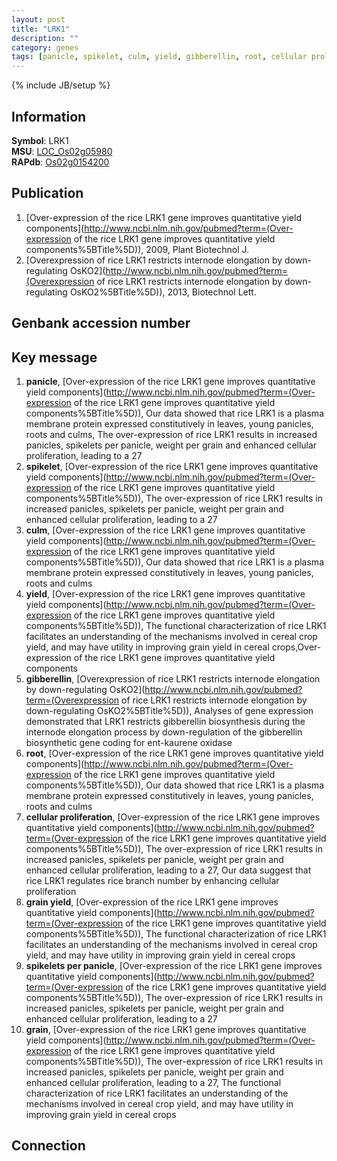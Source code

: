 ```yaml
---
layout: post
title: "LRK1"
description: ""
category: genes
tags: [panicle, spikelet, culm, yield, gibberellin, root, cellular proliferation, grain yield, spikelets per panicle, grain]
---
```

{% include JB/setup %}

## Information
__Symbol__: LRK1  
__MSU__: [LOC_Os02g05980](http://rice.plantbiology.msu.edu/cgi-bin/ORF_infopage.cgi?orf=LOC_Os02g05980)  
__RAPdb__: [Os02g0154200](http://rapdb.dna.affrc.go.jp/viewer/gbrowse_details/irgsp1?name=Os02g0154200)  

## Publication
1. [Over-expression of the rice LRK1 gene improves quantitative yield components](http://www.ncbi.nlm.nih.gov/pubmed?term=(Over-expression of the rice LRK1 gene improves quantitative yield components%5BTitle%5D)), 2009, Plant Biotechnol J.
2. [Overexpression of rice LRK1 restricts internode elongation by down-regulating OsKO2](http://www.ncbi.nlm.nih.gov/pubmed?term=(Overexpression of rice LRK1 restricts internode elongation by down-regulating OsKO2%5BTitle%5D)), 2013, Biotechnol Lett.

## Genbank accession number

## Key message
1. __panicle__, [Over-expression of the rice LRK1 gene improves quantitative yield components](http://www.ncbi.nlm.nih.gov/pubmed?term=(Over-expression of the rice LRK1 gene improves quantitative yield components%5BTitle%5D)),  Our data showed that rice LRK1 is a plasma membrane protein expressed constitutively in leaves, young panicles, roots and culms, The over-expression of rice LRK1 results in increased panicles, spikelets per panicle, weight per grain and enhanced cellular proliferation, leading to a 27
2. __spikelet__, [Over-expression of the rice LRK1 gene improves quantitative yield components](http://www.ncbi.nlm.nih.gov/pubmed?term=(Over-expression of the rice LRK1 gene improves quantitative yield components%5BTitle%5D)),  The over-expression of rice LRK1 results in increased panicles, spikelets per panicle, weight per grain and enhanced cellular proliferation, leading to a 27
3. __culm__, [Over-expression of the rice LRK1 gene improves quantitative yield components](http://www.ncbi.nlm.nih.gov/pubmed?term=(Over-expression of the rice LRK1 gene improves quantitative yield components%5BTitle%5D)),  Our data showed that rice LRK1 is a plasma membrane protein expressed constitutively in leaves, young panicles, roots and culms
4. __yield__, [Over-expression of the rice LRK1 gene improves quantitative yield components](http://www.ncbi.nlm.nih.gov/pubmed?term=(Over-expression of the rice LRK1 gene improves quantitative yield components%5BTitle%5D)),  The functional characterization of rice LRK1 facilitates an understanding of the mechanisms involved in cereal crop yield, and may have utility in improving grain yield in cereal crops,Over-expression of the rice LRK1 gene improves quantitative yield components
5. __gibberellin__, [Overexpression of rice LRK1 restricts internode elongation by down-regulating OsKO2](http://www.ncbi.nlm.nih.gov/pubmed?term=(Overexpression of rice LRK1 restricts internode elongation by down-regulating OsKO2%5BTitle%5D)),  Analyses of gene expression demonstrated that LRK1 restricts gibberellin biosynthesis during the internode elongation process by down-regulation of the gibberellin biosynthetic gene coding for ent-kaurene oxidase
6. __root__, [Over-expression of the rice LRK1 gene improves quantitative yield components](http://www.ncbi.nlm.nih.gov/pubmed?term=(Over-expression of the rice LRK1 gene improves quantitative yield components%5BTitle%5D)),  Our data showed that rice LRK1 is a plasma membrane protein expressed constitutively in leaves, young panicles, roots and culms
7. __cellular proliferation__, [Over-expression of the rice LRK1 gene improves quantitative yield components](http://www.ncbi.nlm.nih.gov/pubmed?term=(Over-expression of the rice LRK1 gene improves quantitative yield components%5BTitle%5D)),  The over-expression of rice LRK1 results in increased panicles, spikelets per panicle, weight per grain and enhanced cellular proliferation, leading to a 27, Our data suggest that rice LRK1 regulates rice branch number by enhancing cellular proliferation
8. __grain yield__, [Over-expression of the rice LRK1 gene improves quantitative yield components](http://www.ncbi.nlm.nih.gov/pubmed?term=(Over-expression of the rice LRK1 gene improves quantitative yield components%5BTitle%5D)),  The functional characterization of rice LRK1 facilitates an understanding of the mechanisms involved in cereal crop yield, and may have utility in improving grain yield in cereal crops
9. __spikelets per panicle__, [Over-expression of the rice LRK1 gene improves quantitative yield components](http://www.ncbi.nlm.nih.gov/pubmed?term=(Over-expression of the rice LRK1 gene improves quantitative yield components%5BTitle%5D)),  The over-expression of rice LRK1 results in increased panicles, spikelets per panicle, weight per grain and enhanced cellular proliferation, leading to a 27
10. __grain__, [Over-expression of the rice LRK1 gene improves quantitative yield components](http://www.ncbi.nlm.nih.gov/pubmed?term=(Over-expression of the rice LRK1 gene improves quantitative yield components%5BTitle%5D)),  The over-expression of rice LRK1 results in increased panicles, spikelets per panicle, weight per grain and enhanced cellular proliferation, leading to a 27, The functional characterization of rice LRK1 facilitates an understanding of the mechanisms involved in cereal crop yield, and may have utility in improving grain yield in cereal crops

## Connection


